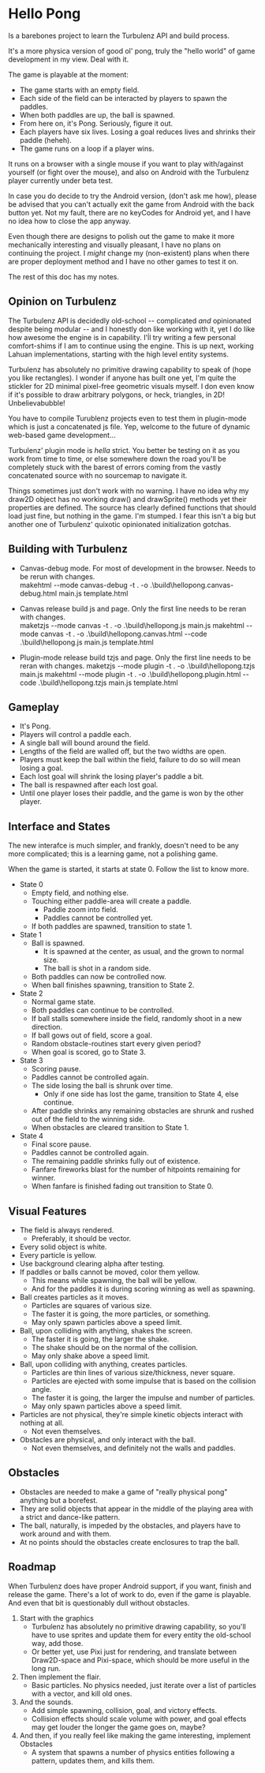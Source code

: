 Hello Pong
==========

Is a barebones project to learn the Turbulenz API and build process.

It's a more physica version of good ol' pong, truly the "hello world" of game development in my view. Deal with it.

The game is playable at the moment:

-	The game starts with an empty field.
-	Each side of the field can be interacted by players to spawn the paddles.
-	When both paddles are up, the ball is spawned.
-	From here on, it's Pong. Seriously, figure it out.
-	Each players have six lives. Losing a goal reduces lives and shrinks their paddle (heheh).
-	The game runs on a loop if a player wins.

It runs on a browser with a single mouse if you want to play with/against yourself (or fight over the mouse), and also on Android with the Turbulenz player currently under beta test.

In case you do decide to try the Android version, (don't ask me how), please be advised that you can't actually exit the game from Android with the back button yet. Not my fault, there are no keyCodes for Android yet, and I have no idea how to close the app anyway.

Even though there are designs to polish out the game to make it more mechanically interesting and visually pleasant, I have no plans on continuing the project. I _might_ change my (non-existent) plans when there are proper deployment method and I have no other games to test it on.

The rest of this doc has my notes.



## Opinion on Turbulenz

The Turbulenz API is decidedly old-school -- complicated _and_ opinionated despite being modular -- and I honestly don like working with it, yet I do like how awesome the engine is in capability. I'ĺl try writing a few personal comfort-shims if I am to continue using the engine. This is up next, working Lahuan implementations, starting with the high level entity systems.

Turbulenz has absolutely no primitive drawing capability to speak of (hope you like rectangles). I wonder if anyone has built one yet, I'm quite the stickler for 2D minimal pixel-free geometric visuals myself. I don even know if it's possible to draw arbitrary polygons, or heck, triangles, in 2D! Unbelievabubble!

You have to compile Turublenz projects even to test them in plugin-mode which is just a concatenated js file. Yep, welcome to the future of dynamic web-based game development...

Turbulenz' plugin mode is _hella_ strict. You better be testing on it as you work from time to time, or else somewhere down the road you'll be completely stuck with the barest of errors coming from the vastly concatenated source with no sourcemap to navigate it.

Things sometimes just don't work with no warning. I have no idea why my draw2D object has no working draw() and drawSprite() methods yet their properties are defined. The source has clearly defined functions that should load just fine, but nothing in the game. I'm stumped. I fear this isn't a big but another one of Turbulenz' quixotic opinionated initialization gotchas.



## Building with Turbulenz

- Canvas-debug mode. For most of development in the browser. Needs to be rerun with changes.  
	makehtml --mode canvas-debug -t . -o .\build\hellopong.canvas-debug.html main.js template.html

- Canvas release build js and page. Only the first line needs to be reran with changes.  
	maketzjs --mode canvas -t . -o .\build\hellopong.js main.js
	makehtml --mode canvas -t . -o .\build\hellopong.canvas.html --code .\build\hellopong.js main.js template.html

- Plugin-mode release build tzjs and page. Only the first line needs to be reran with changes.
	maketzjs --mode plugin -t . -o .\build\hellopong.tzjs main.js
	makehtml --mode plugin -t . -o .\build\hellopong.plugin.html --code .\build\hellopong.tzjs main.js template.html



## Gameplay

- It's Pong.
- Players will control a paddle each.
- A single ball will bound around the field.
- Lengths of the field are walled off, but the two widths are open.
- Players must keep the ball within the field, failure to do so will mean losing a goal.
- Each lost goal will shrink the losing player's paddle a bit.
- The ball is respawned after each lost goal.
- Until one player loses their paddle, and the game is won by the other player.



## Interface and States

The new interafce is much simpler, and frankly, doesn't need to be any more complicated; this is a learning game, not a polishing game.

When the game is started, it starts at state 0. Follow the list to know more.

- State 0
	- Empty field, and nothing else.
	- Touching either paddle-area will create a paddle.
		- Paddle zoom into field.
		- Paddles cannot be controlled yet.
	- If both paddles are spawned, transition to state 1.
- State 1
	- Ball is spawned.
		- It is spawned at the center, as usual, and the grown to normal size.
		- The ball is shot in a random side.
	- Both paddles can now be controlled now.
	- When ball finishes spawning, transition to State 2.
- State 2
	- Normal game state.
	- Both paddles can continue to be controlled.
	- If ball stalls somewhere inside the field, randomly shoot in a new direction.
	- If ball gows out of field, score a goal.
	- Random obstacle-routines start every given period?
	- When goal is scored, go to State 3.
- State 3
	- Scoring pause.
	- Paddles cannot be controlled again.
	- The side losing the ball is shrunk over time.
		- Only if one side has lost the game, transition to State 4, else continue.
	- After paddle shrinks any remaining obstacles are shrunk and rushed out of the field to the winning side.
	- When obstacles are cleared transition to State 1.
- State 4
	- Final score pause.
	- Paddles cannot be controlled again.
	- The remaining paddle shrinks fully out of existence.
	- Fanfare fireworks blast for the number of hitpoints remaining for winner.
	- When fanfare is finished fading out transition to State 0.



## Visual Features
- The field is always rendered.
	- Preferably, it should be vector.
- Every solid object is white.
- Every particle is yellow.
- Use background clearing alpha after testing.
- If paddles or balls cannot be moved, color them yellow.
	- This means while spawning, the ball will be yellow.
	- And for the paddles it is during scoring winning as well as spawning.
- Ball creates particles as it moves.
	- Particles are squares of various size.
	- The faster it is going, the more particles, or something.
	- May only spawn particles above a speed limit.
- Ball, upon colliding with anything, shakes the screen.
	- The faster it is going, the larger the shake.
	- The shake should be on the normal of the collision.
	- May only shake above a speed limit.
- Ball, upon colliding with anything, creates particles.
	- Particles are thin lines of various size/thickness, never square.
	- Particles are ejected with some impulse that is based on the collision angle.
	- The faster it is going, the larger the impulse and number of particles.
	- May only spawn particles above a speed limit.
- Particles are not physical, they're simple kinetic objects interact with nothing at all.
	- Not even themselves.
- Obstacles are physical, and only interact with the ball.
	- Not even themselves, and definitely not the walls and paddles.
	
	

## Obstacles
-	Obstacles are needed to make a game of "really physical pong" anything but a borefest.
-	They are solid objects that appear in the middle of the playing area with a strict and dance-like pattern.
-	The ball, naturally, is impeded by the obstacles, and players have to work around and with them.
-	At no points should the obstacles create enclosures to trap the ball.
	
	
	
## Roadmap

When Turbulenz does have proper Android support, if you want, finish and release the game. There's a lot of work to do, even if the game is playable. And even that bit is questionably dull without obstacles.

1.	Start with the graphics
	-	Turbulenz has absolutely no primitive drawing capability, so you'll have to use sprites and update them for every entity the old-school way, add those. 
	-	Or better yet, use Pixi just for rendering, and translate between Draw2D-space and Pixi-space, which should be more useful in the long run.
2.	Then implement the flair.
	-	Basic particles. No physics needed, just iterate over a list of particles with a vector, and kill old ones.
3.	And the sounds.
	-	Add simple spawning, collision, goal, and victory effects. 
	-	Collision effects should scale volume with power, and goal effects may get louder the longer the game goes on, maybe?
4.	And then, if you really feel like making the game interesting, implement Obstacles
	-	A system that spawns a number of physics entities following a pattern, updates them, and kills them.
